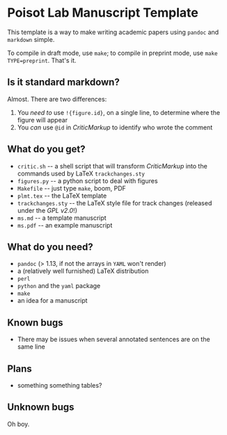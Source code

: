 # Poisot Lab Manuscript Template

This template is a way to make writing academic papers using `pandoc` and
`markdown` simple.

To compile in draft mode, use `make`; to compile in preprint mode, use `make
TYPE=preprint`. That's it.

## Is it standard markdown?

Almost. There are two differences:

1. You *need to* use `!{figure.id}`, on a single line, to determine where the figure will appear
2. You *can* use `@id` in *CriticMarkup* to identify who wrote the comment

## What do you get?

- `critic.sh` -- a shell script that will transform *CriticMarkup* into the commands used by LaTeX `trackchanges.sty`
- `figures.py` -- a python script to deal with figures
- `Makefile` -- just type `make`, boom, PDF
- `plmt.tex` -- the LaTeX template
- `trackchanges.sty` -- the LaTeX style file for track changes (released under the *GPL v2.0*!)
- `ms.md` -- a template manuscript
- `ms.pdf` -- an example manuscript

## What do you need?

- `pandoc` (> 1.13, if not the arrays in `YAML` won't render)
- a (relatively well furnished) LaTeX distribution
- `perl`
- `python` and the `yaml` package
- `make`
- an idea for a manuscript

## Known bugs

- There may be issues when several annotated sentences are on the same line

## Plans

- something something tables?

## Unknown bugs

Oh boy.

